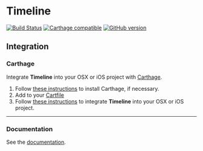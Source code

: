 # Timeline

[![Build Status](https://travis-ci.org/dn-m/DictionaryTools.svg?branch=master)](https://travis-ci.org/dn-m/Timeline)
[![Carthage compatible](https://img.shields.io/badge/Carthage-compatible-4BC51D.svg?style=flat)](https://github.com/Carthage/Carthage) 
[![GitHub version](https://badge.fury.io/gh/dn-m%2FDictionaryTools.svg)](https://badge.fury.io/gh/dn-m%2FTimeline)

<a name="integration"></a>
## Integration

### Carthage
Integrate **Timeline** into your OSX or iOS project with [Carthage](https://github.com/Carthage/Carthage).

1. Follow [these instructions](https://github.com/Carthage/Carthage#installing-carthage) to install Carthage, if necessary.
2. Add  to your [Cartfile](https://github.com/Carthage/Carthage/blob/master/Documentation/Artifacts.md#cartfile) 
3. Follow [these instructions](https://github.com/Carthage/Carthage#adding-frameworks-to-an-application) to integrate **Timeline** into your OSX or iOS project.

***

### Documentation

See the [documentation](http://dn-m.github.io/Timeline/).
